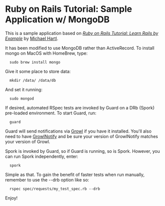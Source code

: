 # Ruby on Rails Tutorial: Sample Application w/ MongoDB

This is a sample application based on
[*Ruby on Rails Tutorial: Learn Rails by Example*](http://railstutorial.org/)
by [Michael Hartl](http://michaelhartl.com/).

It has been modified to use MongoDB rather than ActiveRecord. To install mongo on MacOS with HomeBrew, type: 

      sudo brew install mongo

Give it some place to store data:

      mkdir /data/ /data/db

And set it running:

      sudo mongod

If desired, automated RSpec tests are invoked by Guard on a DRb (Spork) pre-loaded environment. To start Guard, run:

      guard

Guard will send notifications via [Growl](http://growl.info/downloads) if you have it installed. You'll also need to have [GrowlNotify](http://growl.info/extras.php#growlnotify) and be sure your version of GrowlNotify matches your version of Growl.

Spork is invoked by Guard, so if Guard is running, so is Spork. However, you can run Spork independently, enter:

      spork

Simple as that. To gain the benefit of faster tests when run manually, remember to use the --drb option like so:

      rspec spec/requests/my_test_spec.rb --drb

Enjoy!